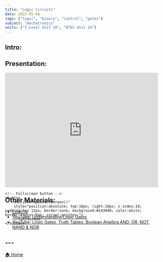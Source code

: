 ```yaml
---
title: "Logic Circuits"
date: 2025-05-08
tags: ["logic", "binary", "control", "gates"]
subject: "mechatronics"
units: ["T-Level Unit 10", "BTEC Unit 24"]
---
```


## Intro:

## Presentation:

<div id="pdf-container" style="position: relative; width: 100%; height: 0; padding-top: 75%;">
    <iframe 
        id="pdf-frame"
        src="https://EngineeringShare.github.io/engineering-hub/presentations/Logic Circuits.pdf"
        style="position: absolute; top: 0; left: 0; width: 100%; height: 100%; border: none;" 
        allowfullscreen
        webkitallowfullscreen
        mozallowfullscreen>
    </iframe>

    <!-- Fullscreen button -->
    <button 
        onclick="openFullscreen()" 
        style="position:absolute; top:10px; right:10px; z-index:10; padding:6px 12px; border:none; background:#243040; color:white; border-radius:6px; cursor:pointer;">
        ⛶ Fullscreen
    </button>
</div>

<script>
    function openFullscreen() {
        const elem = document.getElementById("pdf-frame");
        if (elem.requestFullscreen) {
            elem.requestFullscreen();
        } else if (elem.webkitRequestFullscreen) { // Safari
            elem.webkitRequestFullscreen();
        } else if (elem.msRequestFullscreen) { // IE11
            elem.msRequestFullscreen();
        }
    }
</script>

## Other Materials:
* [Logic.ly](https://logic.ly/)
* [YouTube: Understanding Logic Gates](https://youtu.be/INEtYZqtjTo?si=YGTjWtjr73fYkKuJ)
* [YouTube: Logic Gates, Truth Tables, Boolean Algebra AND, OR, NOT, NAND & NOR](https://youtu.be/JQBRzsPhw2w?si=5e_RZiEU4rb4t-jc)

## ---

<a href="https://engineeringshare.github.io/engineering-hub">🏠 Home</a>
